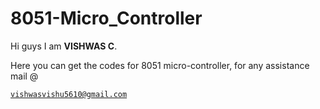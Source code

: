 # 8051-Micro_Controller
Hi guys I am <b>VISHWAS C</b>.

Here you can get the codes for 8051 micro-controller,
 for any assistance mail @ <pre><code>vishwasvishu5610@gmail.com</pre></code>

